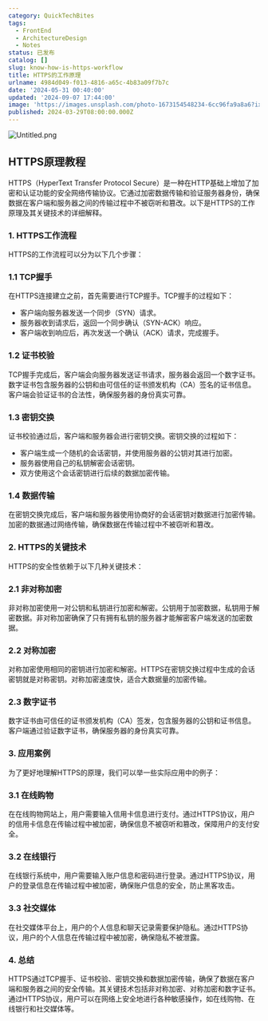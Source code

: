 ```yaml
---
category: QuickTechBites
tags:
  - FrontEnd
  - ArchitectureDesign
  - Notes
status: 已发布
catalog: []
slug: know-how-is-https-workflow
title: HTTPS的工作原理
urlname: 4984d049-f013-4816-a65c-4b83a09f7b7c
date: '2024-05-31 00:40:00'
updated: '2024-09-07 17:44:00'
image: 'https://images.unsplash.com/photo-1673154548234-6cc96fa9a8a6?ixlib=rb-4.0.3&q=85&fm=jpg&crop=entropy&cs=srgb'
published: 2024-03-29T08:00:00.000Z
---
```


![Untitled.png](https://prod-files-secure.s3.us-west-2.amazonaws.com/5d24fe63-e567-4804-86f9-9fdc62e13082/2950c759-0255-4c0a-becc-122aae8c82c0/Untitled.png?X-Amz-Algorithm=AWS4-HMAC-SHA256&X-Amz-Content-Sha256=UNSIGNED-PAYLOAD&X-Amz-Credential=ASIAZI2LB466WPGVRTXU%2F20250316%2Fus-west-2%2Fs3%2Faws4_request&X-Amz-Date=20250316T213159Z&X-Amz-Expires=3600&X-Amz-Security-Token=IQoJb3JpZ2luX2VjEN3%2F%2F%2F%2F%2F%2F%2F%2F%2F%2FwEaCXVzLXdlc3QtMiJGMEQCIFKnVd%2B47yK0F%2FI3nYpBuuwKd%2B6lyUq5mc26hdR8rLYkAiAle0tWDCKKF%2Bv36yimxu5A%2FG3ZdVuzAizsrWvfSH%2FmaCr%2FAwg2EAAaDDYzNzQyMzE4MzgwNSIMW521Jt0oUPJ985bRKtwDgJeJlP9RpxAq9fIC8eADE%2BWcLIN1bA2rxUbV1iEgdSYVrSmj%2Bo7kZFODvKVBnYT8ysVSTV1QRhFg0Z6l3TlMJqxo%2BRnRL8%2B2pvBZLTKaTBPOxj9iOR2vFlvG3YIZUhwYaxxUbSrLGPlzcEo7nn2Af6g4ZGoIh9AcP4hErF6W%2FvYQcAKdut6ptp5zFsvzjADUwY1wWhYp%2BhnrZDGRE0pkqUQl5LaNLC8nJSSQDPFkKigfYRiJizmKOdqfqvmCgI8Fe7xQo6jsqcyF6JTTq3vvp%2BHqVwNQ0t7fGXvMi8Uo760nqg%2BT6zvcuCkb4ba62voJITeGOhbfwWCBUS24snd8dc4BjIiuyMUiV42sWDXLxO4nEmSkr65mkKLlDwmjADPtkd3k0I%2FfcTA%2FoR%2BtbwVqUCVwzdQz%2FFk2VE3RB1EWpG%2F0ulBU%2BK2od6yq3FlRPFguNtoxpJxnLKQqCEl3rYfkBQisyaDJcfS97CG6RxbIQGbEFMzBCQJJOO89PpqP4A9UD6TDDJp507fidBsSUwWokKPbg6O8VXQNqVwyOx7oaE2ISEOhZy8AIy89dxhr%2F2W4frSAr9%2FFJr3yE9Sgebl7%2Bc31VvgzsdIxt07MvwhoJBTzGG0Vm%2FwUef5Jiu4w8P3cvgY6pgFR%2FatnlTcLE9ssC5t%2FHaoI0%2Bmggp%2Fx3jOXYeOJZSVV51592hRJh0vIYhN3BvWXy40P%2FBt3xCQXru976ZoetdkPl6uLUSA%2FaPmdsjcQoV6H3YX4t8hVXpnFqZu46G7AcAl6m7C31e16SIA8G%2Br4LOsdyjSvs3TIH72KlzwCpFr9Z5kQF5eRoBU8xpGpCZZn1QawdGLpMsknk4%2BvNBdINGEsc9pCUyuY&X-Amz-Signature=03179dc9cb4b50fcbbed6e0b956b929014db99d7b76c70dd1849e106de31d172&X-Amz-SignedHeaders=host&x-id=GetObject)


## HTTPS原理教程


HTTPS（HyperText Transfer Protocol Secure）是一种在HTTP基础上增加了加密和认证功能的安全网络传输协议。它通过加密数据传输和验证服务器身份，确保数据在客户端和服务器之间的传输过程中不被窃听和篡改。以下是HTTPS的工作原理及其关键技术的详细解释。


### 1. HTTPS工作流程


HTTPS的工作流程可以分为以下几个步骤：


### 1.1 TCP握手


在HTTPS连接建立之前，首先需要进行TCP握手。TCP握手的过程如下：

- 客户端向服务器发送一个同步（SYN）请求。
- 服务器收到请求后，返回一个同步确认（SYN-ACK）响应。
- 客户端收到响应后，再次发送一个确认（ACK）请求，完成握手。

### 1.2 证书校验


TCP握手完成后，客户端会向服务器发送证书请求，服务器会返回一个数字证书。数字证书包含服务器的公钥和由可信任的证书颁发机构（CA）签名的证书信息。客户端会验证证书的合法性，确保服务器的身份真实可靠。


### 1.3 密钥交换


证书校验通过后，客户端和服务器会进行密钥交换。密钥交换的过程如下：

- 客户端生成一个随机的会话密钥，并使用服务器的公钥对其进行加密。
- 服务器使用自己的私钥解密会话密钥。
- 双方使用这个会话密钥进行后续的数据加密传输。

### 1.4 数据传输


在密钥交换完成后，客户端和服务器使用协商好的会话密钥对数据进行加密传输。加密的数据通过网络传输，确保数据在传输过程中不被窃听和篡改。


### 2. HTTPS的关键技术


HTTPS的安全性依赖于以下几种关键技术：


### 2.1 非对称加密


非对称加密使用一对公钥和私钥进行加密和解密。公钥用于加密数据，私钥用于解密数据。非对称加密确保了只有拥有私钥的服务器才能解密客户端发送的加密数据。


### 2.2 对称加密


对称加密使用相同的密钥进行加密和解密。HTTPS在密钥交换过程中生成的会话密钥就是对称密钥。对称加密速度快，适合大数据量的加密传输。


### 2.3 数字证书


数字证书由可信任的证书颁发机构（CA）签发，包含服务器的公钥和证书信息。客户端通过验证数字证书，确保服务器的身份真实可靠。


### 3. 应用案例


为了更好地理解HTTPS的原理，我们可以举一些实际应用中的例子：


### 3.1 在线购物


在在线购物网站上，用户需要输入信用卡信息进行支付。通过HTTPS协议，用户的信用卡信息在传输过程中被加密，确保信息不被窃听和篡改，保障用户的支付安全。


### 3.2 在线银行


在线银行系统中，用户需要输入账户信息和密码进行登录。通过HTTPS协议，用户的登录信息在传输过程中被加密，确保账户信息的安全，防止黑客攻击。


### 3.3 社交媒体


在社交媒体平台上，用户的个人信息和聊天记录需要保护隐私。通过HTTPS协议，用户的个人信息在传输过程中被加密，确保隐私不被泄露。


### 4. 总结


HTTPS通过TCP握手、证书校验、密钥交换和数据加密传输，确保了数据在客户端和服务器之间的安全传输。其关键技术包括非对称加密、对称加密和数字证书。通过HTTPS协议，用户可以在网络上安全地进行各种敏感操作，如在线购物、在线银行和社交媒体等。


